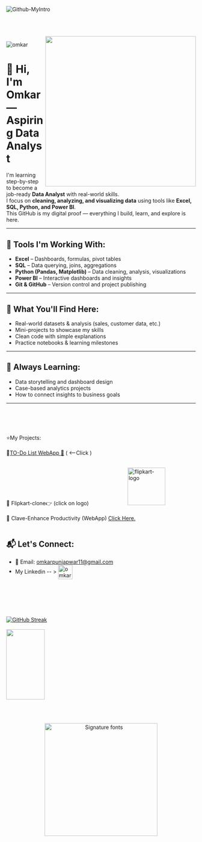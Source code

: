 
![Github-MyIntro](https://github.com/omkarpunjapwar/OmkarPunjapwar/assets/122955611/9c38bbe3-e322-4a7b-9298-bcfd4afafc35)
##

<br>
<br>
<span align="right">
   <img align="right" width="400" src="https://github.com/omkarpunjapwar/OmkarPunjapwar/assets/122955611/3ed0054c-f923-4da4-a6d2-f1aeebb1a41f" />
</span>
 
<p align="left"> <img src="https://komarev.com/ghpvc/?username=omkar&label=Profile%20views&color=0e75b6&style=flat" alt="omkar" /> </p>

# 👋 Hi, I'm Omkar — Aspiring Data Analyst

I'm learning step-by-step to become a job-ready **Data Analyst** with real-world skills.  
I focus on **cleaning, analyzing, and visualizing data** using tools like **Excel, SQL, Python, and Power BI**.  
This GitHub is my digital proof — everything I build, learn, and explore is here.

---

## 🔧 Tools I'm Working With:
- **Excel** – Dashboards, formulas, pivot tables  
- **SQL** – Data querying, joins, aggregations  
- **Python (Pandas, Matplotlib)** – Data cleaning, analysis, visualizations  
- **Power BI** – Interactive dashboards and insights  
- **Git & GitHub** – Version control and project publishing  

---

## 📂 What You'll Find Here:
- Real-world datasets & analysis (sales, customer data, etc.)  
- Mini-projects to showcase my skills  
- Clean code with simple explanations  
- Practice notebooks & learning milestones

---

## 🌱 Always Learning:
- Data storytelling and dashboard design  
- Case-based analytics projects  
- How to connect insights to business goals

---






<br>
<br>
<br>
<br>
⭐My Projects: 
<br>
<br>
🔸<a href="https://omkarpunjapwar.github.io/To-do-App/" target="_blank">TO-Do List WebApp 🦉</a>
<span align="left" style="margin-right:10px;"> ( <--Click )</span>  
<br>
<br>

🔸 Flipkart-clone👉 (click on logo)
<span style="margin-left:100px;">
<a href="https://omkarpunjapwar.github.io/E-commerce/" target="_blank"><img  width="100px" src="https://i.ibb.co/W65pY9k/flipkart-logo.png" alt="flipkart-logo" border="0"></a></span>
<br>
<br>
🔸 Clave-Enhance Productivity (WebApp)
<span>
<a href="https://omkarpunjapwar.github.io/Clave-enhance-productivity/" target="_blank">Click Here.</a></span>
<br>
<br>
## 📬 Let's Connect:
- 📧 Email: omkarpunjapwar11@gmail.com
- My Linkedin -- ><span>
<a align="left" href="https://www.linkedin.com/in/omkar-punjapwar" target="blank"><img align="center" src="https://i.ibb.co/MMRYgnh/output-onlinegiftools.gif" alt="omkarpunjapwar" height="38" width="38" /></a></span>
   






  
<br>
<br>
<br>
<br>
<br>

 <span align="right">
<a href="https://git.io/streak-stats"><img  src="https://github-readme-streak-stats.herokuapp.com?user=omkarpunjapwar&theme=dark&date_format=n%2Fj%5B%2FY%5D&mode=weekly&card_width=500&ring=EB3E47" alt="GitHub Streak" /></a>
  </span>
  <br>
  <br>
  <span align="left">
<a href="https://github.com/anuraghazra/convoychat">
  <img  height="187" width="45%"  src="https://github-readme-stats.vercel.app/api/top-langs/?username=anuraghazra&layout=compact&theme=dark" />
</a>
   </span>



##
<br>
<br>


<div align="center">
<a href="https://www.fontspace.com/category/signature"><img src="https://see.fontimg.com/api/renderfont4/9gq2/eyJyIjoiZnMiLCJoIjo5MSwidyI6MTM5NiwiZnMiOjY1LCJmZ2MiOiIjRkZGRkZGIiwiYmdjIjoiIzAwMDAwMCIsInQiOjF9/b21rYXIgcHVuamFwd2Fy/reinata-demo.png" width="300" alt="Signature fonts"></a>
</div>
  


